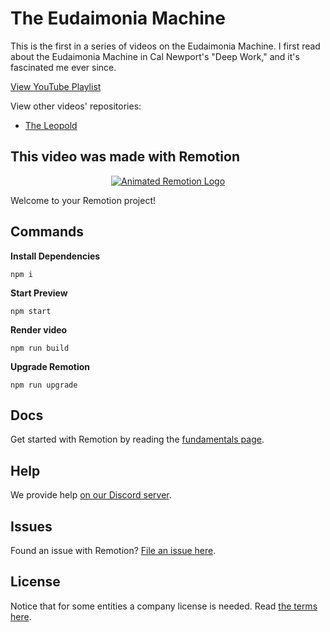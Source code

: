 # The Eudaimonia Machine

This is the first in a series of videos on the Eudaimonia Machine. I first read about the Eudaimonia Machine in Cal Newport's "Deep Work," and it's fascinated me ever since.

[View YouTube Playlist](https://www.youtube.com/watch?v=IyRB3SbGnaY&list=PLliaWoyhTnjF6oQFYjviMGY4zAJHZHS2M)

View other videos' repositories:

- [The Leopold](https://github.com/brenjamin/the-leopold-eudaimonia-machine-video)

## This video was made with Remotion

<p align="center">
  <a href="https://github.com/remotion-dev/logo">
    <picture>
      <source media="(prefers-color-scheme: dark)" srcset="https://github.com/remotion-dev/logo/raw/main/animated-logo-banner-dark.gif">
      <img alt="Animated Remotion Logo" src="https://github.com/remotion-dev/logo/raw/main/animated-logo-banner-light.gif">
    </picture>
  </a>
</p>

Welcome to your Remotion project!

## Commands

**Install Dependencies**

```console
npm i
```

**Start Preview**

```console
npm start
```

**Render video**

```console
npm run build
```

**Upgrade Remotion**

```console
npm run upgrade
```

## Docs

Get started with Remotion by reading the [fundamentals page](https://www.remotion.dev/docs/the-fundamentals).

## Help

We provide help [on our Discord server](https://discord.gg/6VzzNDwUwV).

## Issues

Found an issue with Remotion? [File an issue here](https://github.com/remotion-dev/remotion/issues/new).

## License

Notice that for some entities a company license is needed. Read [the terms here](https://github.com/remotion-dev/remotion/blob/main/LICENSE.md).
